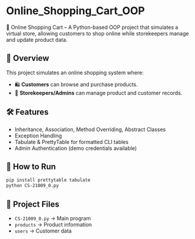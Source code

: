 # Online_Shopping_Cart_OOP
🛒 Online Shopping Cart – A Python-based OOP project that simulates a virtual store, allowing customers to shop online while storekeepers manage and update product data.

## 📌 Overview

This project simulates an online shopping system where:

* 🛍 **Customers** can browse and purchase products.
* 🏪 **Storekeepers/Admins** can manage product and customer records.

## 🛠️ Features

* Inheritance, Association, Method Overriding, Abstract Classes
* Exception Handling
* Tabulate & PrettyTable for formatted CLI tables
* Admin Authentication (demo credentials available)

## 🚀 How to Run

```bash
pip install prettytable tabulate
python CS-21009_0.py
```

## 📂 Project Files

* `CS-21009_0.py` → Main program
* `products` → Product information
* `users` → Customer data
